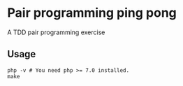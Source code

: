 # Pair programming ping pong

A TDD pair programming exercise

## Usage 

    php -v # You need php >= 7.0 installed. 
    make
